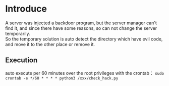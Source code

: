 <h1>Introduce</h1>
A server was injected a backdoor program, but the server manager can't find it,
and since there have some reasons, so can not change the server temporarily.
<br/>
So the temporary solution is auto detect the directory which have evil code, and move it to the other place or remove it.

<h2>Execution</h2>

auto execute per 60 minutes over the root privileges with the crontab： `sudo crontab -e */60 * * * * python3 /xxx/check_hack.py`
